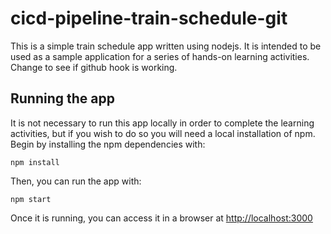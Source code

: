 # cicd-pipeline-train-schedule-git

This is a simple train schedule app written using nodejs. It is intended to be used as a sample application for a series of hands-on learning activities. Change to see if github hook is working. 

## Running the app

It is not necessary to run this app locally in order to complete the learning activities, but if you wish to do so you will need a local installation of npm. Begin by installing the npm dependencies with:

    npm install

Then, you can run the app with:

    npm start

Once it is running, you can access it in a browser at [http://localhost:3000](http://localhost:3000)
